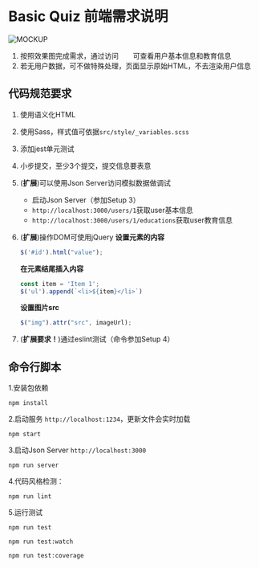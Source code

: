 # Basic Quiz 前端需求说明
![MOCKUP](mockups/mockup.png)

1. 按照效果图完成需求，通过访问`    `可查看用户基本信息和教育信息
1. 若无用户数据，可不做特殊处理，页面显示原始HTML，不去渲染用户信息

## 代码规范要求
1. 使用语义化HTML
1. 使用Sass，样式值可依据`src/style/_variables.scss`
1. 添加jest单元测试
1. 小步提交，至少3个提交，提交信息要表意
1. (**扩展**)可以使用Json Server访问模拟数据做调试
    
    - 启动Json Server（参加Setup 3）
    - `http://localhost:3000/users/1`获取user基本信息
    - `http://localhost:3000/users/1/educations`获取user教育信息
1. (**扩展**)操作DOM可使用jQuery
    **设置元素的内容**

    ```javascript
    $('#id').html("value");
    ```
    
    **在元素结尾插入内容**
    
    ```javascript
    const item = 'Item 1';
    $('ul').append(`<li>${item}</li>`)
    ```
    
    **设置图片src**
    ```javascript
    $("img").attr("src", imageUrl);
    ```
1. (**扩展要求！**)通过eslint测试（命令参加Setup 4） 

## 命令行脚本

1.安装包依赖

```
npm install
```

2.启动服务 `http://localhost:1234`，更新文件会实时加载

```
npm start
```

3.启动Json Server `http://localhost:3000`
```
npm run server
```

4.代码风格检测：

```
npm run lint
```

5.运行测试
```
npm run test
```
```
npm run test:watch
```
```
npm run test:coverage
```
